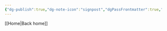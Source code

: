 ```yaml
---
{"dg-publish":true,"dg-note-icon":"signpost","dgPassFrontmatter":true,"noteIcon":"signpost","permalink":"/10-tags/2025-06/","created":"2025-10-18T20:52:26.619+01:00","updated":"2025-10-25T17:05:53.040+01:00"}
---
```


[[Home\|Back home]]